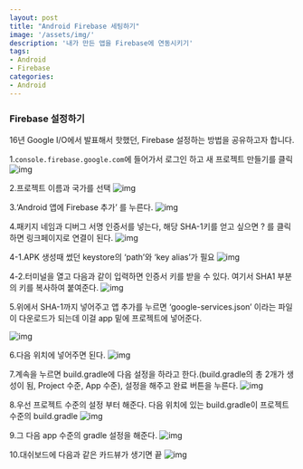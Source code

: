 ```yaml
---
layout: post
title: "Android Firebase 세팅하기"
image: '/assets/img/'
description: '내가 만든 앱을 Firebase에 연동시키기'
tags:
- Android
- Firebase
categories:
- Android
---
```


### Firebase 설정하기
16년 Google I/O에서 발표해서 핫했던, Firebase 설정하는 방법을 공유하고자 합니다.

1.`console.firebase.google.com`에 들어가서 로그인 하고 새 프로젝트 만들기를 클릭
![img](https://cdn-images-1.medium.com/max/2000/1*bOZJmZigVtSE_AY87PNM9A.png)

2.프로젝트 이름과 국가를 선택
![img](https://cdn-images-1.medium.com/max/2000/1*WI5jlv_6QT8CYmtB5WML1g.png)

3.‘Android 앱에 Firebase 추가’ 를 누른다.
![img](https://cdn-images-1.medium.com/max/800/1*sX_rZU6tK4Z51v_VpLkvWA.png)

4.패키지 네임과 디버그 서명 인증서를 넣는다, 해당 SHA-1키를 얻고 싶으면 ? 를 클릭하면 링크페이지로 연결이 된다.
![img](https://cdn-images-1.medium.com/max/1600/1*kmLlf-PBd6yjUlFnMWb-bQ.png)

4-1.APK 생성때 썼던 keystore의 ‘path’와 ‘key alias’가 필요
![img](https://cdn-images-1.medium.com/max/2000/1*mpJcRndM4oruqhHjCo6_og.png)

4-2.터미널을 열고 다음과 같이 입력하면 인증서 키를 받을 수 있다. 여기서 SHA1 부분의 키를 복사하여 붙여준다.
![img](https://cdn-images-1.medium.com/max/2000/1*GpdxoXzCSJ8KdkjQRXB4iQ.png)

5.위에서 SHA-1까지 넣어주고 앱 추가를 누르면 ‘google-services.json’ 이라는 파일이 다운로드가 되는데 이걸 app 밑에 프로젝트에 넣어준다.

![img](https://cdn-images-1.medium.com/max/1600/1*vG6PK6_kXmYagcm_G5ItqA.png)

6.다음 위치에 넣어주면 된다.
![img](https://cdn-images-1.medium.com/max/800/1*Z086JEKej0y-_yfpDXwscQ.png)

7.계속을 누르면 build.gradle에 다음 설정을 하라고 한다.(build.gradle의 총 2개가 생성이 됨, Project 수준, App 수준), 설정을 해주고 완료 버튼을 누른다.
![img](https://cdn-images-1.medium.com/max/1600/1*Kk3et399n3_z7OnDMo3Dew.png)

8.우선 프로젝트 수준의 설정 부터 해준다. 다음 위치에 있는 build.gradle이 프로젝트 수준의 build.gradle
![img](https://cdn-images-1.medium.com/max/2000/1*sSWPUoh3ltDkvD5evwRjKw.png)

9.그 다음 app 수준의 gradle 설정을 해준다.
![img](https://cdn-images-1.medium.com/max/2000/1*V9J3PIi_BB60L8Sl_qHc6g.png)

10.대쉬보드에 다음과 같은 카드뷰가 생기면 끝
![img](https://cdn-images-1.medium.com/max/1600/1*uNa-1SQCSvqeZ_DKsId0Iw.png)
